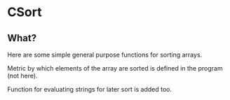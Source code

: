 # CSort
## What?
Here are some simple general purpose functions for sorting arrays.

Metric by which elements of the array are sorted is defined in the program (not here).

Function for evaluating strings for later sort is added too.